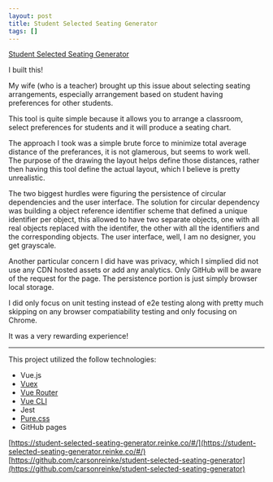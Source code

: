 ```yaml
---
layout: post
title: Student Selected Seating Generator
tags: []
---
```

[Student Selected Seating Generator](https://student-selected-seating-generator.reinke.co/#/)

I built this!

My wife (who is a teacher) brought up this issue about selecting seating arrangements, especially arrangement based on student having preferences for other students.

This tool is quite simple because it allows you to arrange a classroom, select preferences for students and it will produce a seating chart.

The approach I took was a simple brute force to minimize total average distance of the preferances, it is not glamerous, but seems to work well.  The purpose of the drawing the layout helps define those distances, rather then having this tool define the actual layout, which I believe is pretty unrealistic.

The two biggest hurdles were figuring the persistence of circular dependencies and the user interface.  The solution for circular dependency was building a object reference identifier scheme that defined a unique identifier per object, this allowed to have two separate objects, one with all real objects replaced with the identifer, the other with all the identifiers and the corresponding objects.  The user interface, well, I am no designer, you get grayscale.

Another particular concern I did have was privacy, which I simplied did not use any CDN hosted assets or add any analytics.  Only GitHub will be aware of the request for the page.  The persistence portion is just simply browser local storage.

I did only focus on unit testing instead of e2e testing along with pretty much skipping on any browser compatiability testing and only focusing on Chrome.

It was a very rewarding experience!

---

This project utilized the follow technologies:

- Vue.js
- [Vuex](https://vuex.vuejs.org/)
- [Vue Router](https://router.vuejs.org/)
- [Vue CLI](https://cli.vuejs.org/)
- Jest
- [Pure.css](https://purecss.io/)
- GitHub pages

[https://student-selected-seating-generator.reinke.co/#/](https://student-selected-seating-generator.reinke.co/#/)
[https://github.com/carsonreinke/student-selected-seating-generator](https://github.com/carsonreinke/student-selected-seating-generator)
